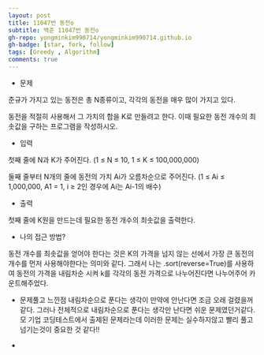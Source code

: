 ```yaml
---
layout: post
title: 11047번 동전o
subtitle: 백준 11047번 동전o
gh-repo: yongminkim990714/yongminkim990714.github.io
gh-badge: [star, fork, follow]
tags: [Greedy , Algorithm]
comments: true
---
```

- 문제

준규가 가지고 있는 동전은 총 N종류이고, 각각의 동전을 매우 많이 가지고 있다.

동전을 적절히 사용해서 그 가치의 합을 K로 만들려고 한다. 이때 필요한 동전 개수의 최솟값을 구하는 프로그램을 작성하시오.


- 입력

첫째 줄에 N과 K가 주어진다. (1 ≤ N ≤ 10, 1 ≤ K ≤ 100,000,000)

둘째 줄부터 N개의 줄에 동전의 가치 Ai가 오름차순으로 주어진다. (1 ≤ Ai ≤ 1,000,000, A1 = 1, i ≥ 2인 경우에 Ai는 Ai-1의 배수)


- 출력

첫째 줄에 K원을 만드는데 필요한 동전 개수의 최솟값을 출력한다.

- 나의 접근 방법?

동전 개수를 최솟값을 얻어야 한다는 것은 K의 가격을 넘지 않는 선에서 가장 큰 동전의 개수를 먼저 사용해야한다는 의미와 같다.
그래서 나는 .sort(reverse=True)를 사용하여 동전의 가격을 내림차순 시켜 k를 각각의 동전 가격으로 나누어진다면 나누어주어 카운트해주었다.

- 문제풀고 느낀점
내림차순으로 푼다는 생각이 만약에 안난다면 조금 오래 걸렸을꺼같다.
그러나 전체적으로 내림차순으로 푼다는 생각만 난다면 쉬운 문제였던거같다.
모 기업 코딩테스트에서 출제된 문제라는데 이러한 문제는 실수하지않고 빨리 풀고 넘기는것이 중요한 것 같다!!

- 
<script src="https://gist.github.com/yongminkim990714/3e179b4dfef01fb79b41e87b1ec095e6.js"></script>
</br>

